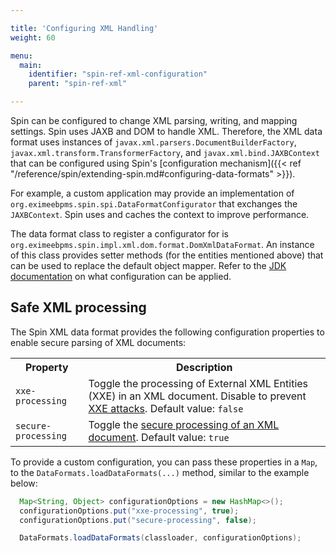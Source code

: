 ```yaml
---

title: 'Configuring XML Handling'
weight: 60

menu:
  main:
    identifier: "spin-ref-xml-configuration"
    parent: "spin-ref-xml"

---
```


Spin can be configured to change XML parsing, writing, and mapping settings. Spin uses JAXB and DOM to handle XML. 
Therefore, the XML data format uses instances of `javax.xml.parsers.DocumentBuilderFactory`, 
`javax.xml.transform.TransformerFactory`, and `javax.xml.bind.JAXBContext` that can be configured using Spin's 
[configuration mechanism]({{< ref "/reference/spin/extending-spin.md#configuring-data-formats" >}}).

For example, a custom application may provide an implementation of `org.eximeebpms.spin.spi.DataFormatConfigurator` that exchanges 
the `JAXBContext`. Spin uses and caches the context to improve performance.

The data format class to register a configurator for is `org.eximeebpms.spin.impl.xml.dom.format.DomXmlDataFormat`. 
An instance of this class provides setter methods (for the entities mentioned above) that can be used to replace the 
default object mapper. Refer to the [JDK documentation](http://docs.oracle.com/javase/8/docs/api/) on what 
configuration can be applied.

## Safe XML processing

The Spin XML data format provides the following configuration properties to enable secure parsing of XML documents:

<table class="table table-striped">
  <tr>
    <th>Property</th>
    <th>Description</th>
  </tr>
  <tr>
    <td><code>xxe-processing</code></td>
    <td>Toggle the processing of External XML Entities (XXE) in an XML document. Disable to prevent 
        <a href="https://en.wikipedia.org/wiki/XML_external_entity_attack">XXE attacks</a>. Default value: 
        <code>false</code>
    </td>
  </tr>
  <tr>
    <td><code>secure-processing</code></td>
    <td>Toggle the <a href="https://docs.oracle.com/en/java/javase/13/security/java-api-xml-processing-jaxp-security-guide.html">secure processing of an XML document</a>. 
        Default value: <code>true</code>
    </td>
  </tr>
</table>

To provide a custom configuration, you can pass these properties in a `Map`, to the `DataFormats.loadDataFormats(...)` 
method, similar to the example below:

```java
  Map<String, Object> configurationOptions = new HashMap<>();
  configurationOptions.put("xxe-processing", true);
  configurationOptions.put("secure-processing", false);

  DataFormats.loadDataFormats(classloader, configurationOptions);
```
